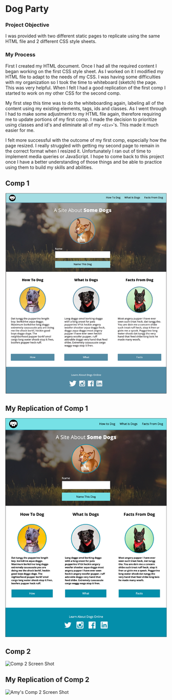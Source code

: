 # Dog Party

### Project Objective

I was provided with two different static pages to replicate using the same HTML file and 2 different CSS style sheets. 


### My Process

First I created my HTML document. Once I had all the required content I began working on the first CSS style sheet. As I worked on it I modified my HTML file to adapt to the needs of my CSS. I was having some difficulties with my organization so I took the time to whiteboard (sketch) the page. This was very helpful. When I felt I had a good replication of the first comp I started to work on my other CSS for the second comp.

My first step this time was to do the whiteboarding again, labeling all of the content using my existing elements, tags, ids and classes. As I went through I had to make some adjustment to my HTML file again, therefore requiring me to update portions of my first comp. I made the decision to prioritize using classes and id's and eliminate all of my `<div>`'s. This made it much easier for me. 

I felt more successful with the outcome of my first comp, especially how the page resized. I really struggled with getting my second page to remain in the correct format when I resized it. Unfortunately I ran out of time to implement media queries or JavaScript. I hope to come back to this project once I have a better understanding of those things and be able to practice using them to build my skills and abilities. 

## Comp 1

<img src="images/comp1.png" alt="Comp 1 Screen Shot">

## My Replication of Comp 1

<img src="images/amy_comp1.png" alt="Amy's Comp 1 Screen Shot">

## Comp 2

<img src="imgages/comp2.png" alt="Comp 2 Screen Shot">

## My Replication of Comp 2

<img src="imgages/amy_comp2.png" alt="Amy's Comp 2 Screen Shot">